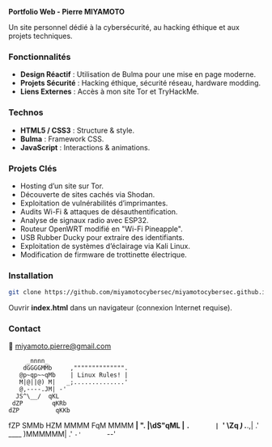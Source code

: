 **Portfolio Web - Pierre MIYAMOTO**  

Un site personnel dédié à la cybersécurité, au hacking éthique et aux projets techniques.  

### **Fonctionnalités**  
- **Design Réactif** : Utilisation de Bulma pour une mise en page moderne.  
- **Projets Sécurité** : Hacking éthique, sécurité réseau, hardware modding.  
- **Liens Externes** : Accès à mon site Tor et TryHackMe.  

### **Technos**  
- **HTML5 / CSS3** : Structure & style.  
- **Bulma** : Framework CSS.  
- **JavaScript** : Interactions & animations.  

### **Projets Clés**  
- Hosting d’un site sur Tor.  
- Découverte de sites cachés via Shodan.  
- Exploitation de vulnérabilités d’imprimantes.  
- Audits Wi-Fi & attaques de désauthentification.  
- Analyse de signaux radio avec ESP32.  
- Routeur OpenWRT modifié en "Wi-Fi Pineapple".  
- USB Rubber Ducky pour extraire des identifiants.  
- Exploitation de systèmes d’éclairage via Kali Linux.  
- Modification de firmware de trottinette électrique.    

### **Installation**  
```bash
git clone https://github.com/miyamotocybersec/miyamotocybersec.github.io.git
```
Ouvrir **index.html** dans un navigateur (connexion Internet requise).  

### **Contact**  
📧 miyamoto.pierre@gmail.com

         _nnnn_                      
        dGGGGMMb     ,"""""""""""""".
       @p~qp~~qMb    | Linux Rules! |
       M|@||@) M|   _;..............'
       @,----.JM| -'
      JS^\__/  qKL
     dZP        qKRb
    dZP          qKKb
   fZP            SMMb
   HZM            MMMM
   FqM            MMMM
 __| ".        |\dS"qML
 |    `.       | `' \Zq
_)      \.___.,|     .'
\____   )MMMMMM|   .'
     `-'       `--' 
